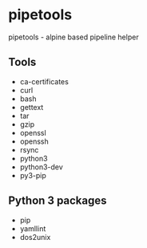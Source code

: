 # pipetools

pipetools - alpine based pipeline helper

## Tools

* ca-certificates
* curl
* bash
* gettext
* tar
* gzip
* openssl
* openssh
* rsync
* python3
* python3-dev
* py3-pip

## Python 3 packages

* pip
* yamllint
* dos2unix
